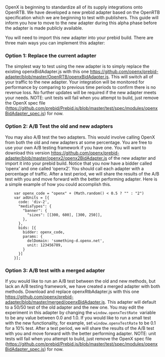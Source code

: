 OpenX is beginning to standardize all of its supply integrations onto OpenRTB. We have developed a new prebid adapter based on the OpenRTB specification which we are beginning to test with publishers. This guide will inform you how to move to the new adapter during this alpha phase before the adapter is made publicly available.

You will need to import this new adapter into your prebid build. There are three main ways you can implement this adapter:


### Option 1: Replace the current adapter

The simplest way to test using the new adapter is to simply replace the existing openxBidAdapter.js with this one https://github.com/openx/prebid-adapter/blob/master/OpenRTB/openxBidAdapter.js. This will switch all of your traffic to the new adapter. Your integration will be monitored for performance by comparing to previous time periods to confirm there is no revenue loss. No further updates will be required if the new adapter meets your needs. NOTE: unit tests will fail when you attempt to build, just remove the OpenX spec file (https://github.com/prebid/Prebid.js/blob/master/test/spec/modules/openxBidAdapter_spec.js) for now.


### Option 2: A/B Test the old and new adapters

You may also A/B test the two adapters. This would involve calling OpenX from both the old and new adapters at some percentage. You are free to use your own A/B testing framework if you have one. You will want to download this version https://github.com/openx/prebid-adapter/blob/master/openx2/openx2BidAdapter.js of the new adapter and import it into your prebid build. Notice that you now have a bidder called ‘openx’ and one called ‘openx2’. You should call each adapter with a percentage of traffic. After a test period, we will share the results of the A/B test with you and move forward with the better performing adapter. Here is a simple example of how you could accomplish this.


```
    var openx_code = "openx" + (Math.random() < 0.5 ? "" : "2")
    var adUnits = [{
      code: 'div-2',
      "mediaTypes": {
        "banner": {
          "sizes": [[300, 600], [300, 250]],
        },
      },
      bids: [{
        bidder: openx_code,
        params: {
          delDomain: 'something-d.openx.net',
          unit: 123456789,
        }
      }]
    }];
```



### Option 3: A/B test with a merged adapter

If you would like to run an A/B test between the old and new methods, but lack an A/B testing framework, we have created a merged adapter with both methods. Download and replace openxRtbAdapter.js with this one https://github.com/openx/prebid-adapter/blob/master/merged/openxBidAdapter.js. This adapter will default to a 50/50 test of the old adapter and the new one. You may edit the experiment in this adapter by changing the `window.openxTestRate `variable to be any value between 0.0 and 1.0. If you would like to run a small test with the new functionality, for example, set `window.openxTestRate` to be 0.1 for a 10% test. After a test period, we will share the results of the A/B test with you and move forward with the better performing adapter. NOTE: unit tests will fail when you attempt to build, just remove the OpenX spec file (https://github.com/prebid/Prebid.js/blob/master/test/spec/modules/openxBidAdapter_spec.js) for now.